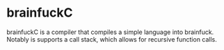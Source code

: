 # brainfuckC
brainfuckC is a compiler that compiles a simple language into brainfuck.
Notably is supports a call stack, which allows for recursive function calls.
